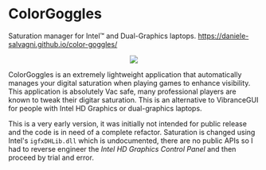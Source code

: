 # ColorGoggles

Saturation manager for Intel™ and Dual-Graphics laptops. https://daniele-salvagni.github.io/color-goggles/

<p align="center">
<img src="https://cloud.githubusercontent.com/assets/6751621/25193730/5579ccfa-2538-11e7-962e-ec0850284ebf.png">
</p>

ColorGoggles is an extremely lightweight application that automatically manages your digital saturation when playing games to enhance visibility.
This application is absolutely Vac safe, many professional players are known to tweak their digitar saturation.
This is an alternative to VibranceGUI for people with Intel HD Graphics or dual-graphics laptops.

This is a very early version, it was initially not intended for public release and the code is in need of a complete refactor. Saturation is changed using Intel's `igfxDHLib.dll` which is undocumented, there are no public APIs so I had to reverse engineer the *Intel HD Graphics Control Panel* and then proceed by trial and error.
